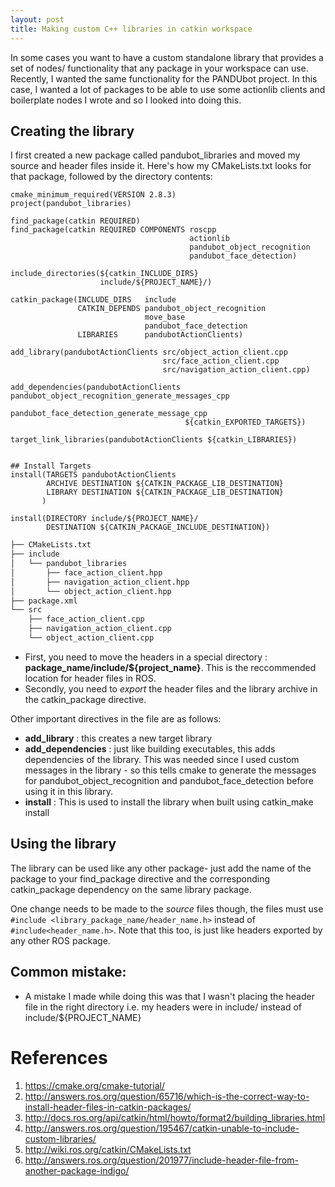 ```yaml
---
layout: post
title: Making custom C++ libraries in catkin workspace 
---
```



In some cases you want to have a custom standalone library that provides a set 
of nodes/ functionality that any package in your workspace can use. Recently, I 
wanted the same functionality for the PANDUbot project. In this case, I wanted 
a lot of packages to be able to use some actionlib clients and boilerplate nodes
I wrote and so I looked into doing this.

## Creating the library

I first created a new package called pandubot_libraries and moved my source and
header files inside it. Here's how my CMakeLists.txt looks for that package, 
followed by the directory contents:

``` 
cmake_minimum_required(VERSION 2.8.3)
project(pandubot_libraries)

find_package(catkin REQUIRED)
find_package(catkin REQUIRED COMPONENTS roscpp
                                        actionlib
                                        pandubot_object_recognition
                                        pandubot_face_detection)

include_directories(${catkin_INCLUDE_DIRS}
                    include/${PROJECT_NAME}/)

catkin_package(INCLUDE_DIRS   include
               CATKIN_DEPENDS pandubot_object_recognition 
                              move_base
                              pandubot_face_detection
               LIBRARIES      pandubotActionClients)

add_library(pandubotActionClients src/object_action_client.cpp
                                  src/face_action_client.cpp
                                  src/navigation_action_client.cpp)

add_dependencies(pandubotActionClients pandubot_object_recognition_generate_messages_cpp
                                       pandubot_face_detection_generate_message_cpp 
                                       ${catkin_EXPORTED_TARGETS})

target_link_libraries(pandubotActionClients ${catkin_LIBRARIES})


## Install Targets
install(TARGETS pandubotActionClients
        ARCHIVE DESTINATION ${CATKIN_PACKAGE_LIB_DESTINATION}
        LIBRARY DESTINATION ${CATKIN_PACKAGE_LIB_DESTINATION}
       )
       
install(DIRECTORY include/${PROJECT_NAME}/
        DESTINATION ${CATKIN_PACKAGE_INCLUDE_DESTINATION})
```

```bash
├── CMakeLists.txt
├── include
│   └── pandubot_libraries
│       ├── face_action_client.hpp
│       ├── navigation_action_client.hpp
│       └── object_action_client.hpp
├── package.xml
└── src
    ├── face_action_client.cpp
    ├── navigation_action_client.cpp
    └── object_action_client.cpp
```

- First, you need to move the headers in a special directory : 
  **package_name/include/${project_name}**. This is the reccommended location for 
  header files in ROS. 
- Secondly, you need to *export* the header files and the library archive in the
  catkin_package directive. 

Other important directives in the file are as follows:
- **add_library** : this creates a new target library
- **add_dependencies** : just like building executables, this adds dependencies 
of the library. This was needed since I used custom messages in the library - so
this tells cmake to generate the messages for pandubot_object_recognition and 
pandubot_face_detection before using it in this library.
- **install** : This is used to install the library when built using catkin_make install

## Using the library

The library can be used like any other package- just add the name of the package
to your find_package directive and the corresponding catkin_package dependency 
on the same library package.

One change needs to be made to the *source* files though, the files must use 
`#include <library_package_name/header_name.h>` instead of `#include<header_name.h>`.
Note that this too, is just like headers exported by any other ROS package. 



## Common mistake:
- A mistake I made while doing this was that I wasn't placing the header file 
in the right directory i.e. my headers were in include/ instead of include/${PROJECT_NAME}


# References
1. https://cmake.org/cmake-tutorial/
2. http://answers.ros.org/question/65716/which-is-the-correct-way-to-install-header-files-in-catkin-packages/
3. http://docs.ros.org/api/catkin/html/howto/format2/building_libraries.html
4. http://answers.ros.org/question/195467/catkin-unable-to-include-custom-libraries/
5. http://wiki.ros.org/catkin/CMakeLists.txt
6. http://answers.ros.org/question/201977/include-header-file-from-another-package-indigo/